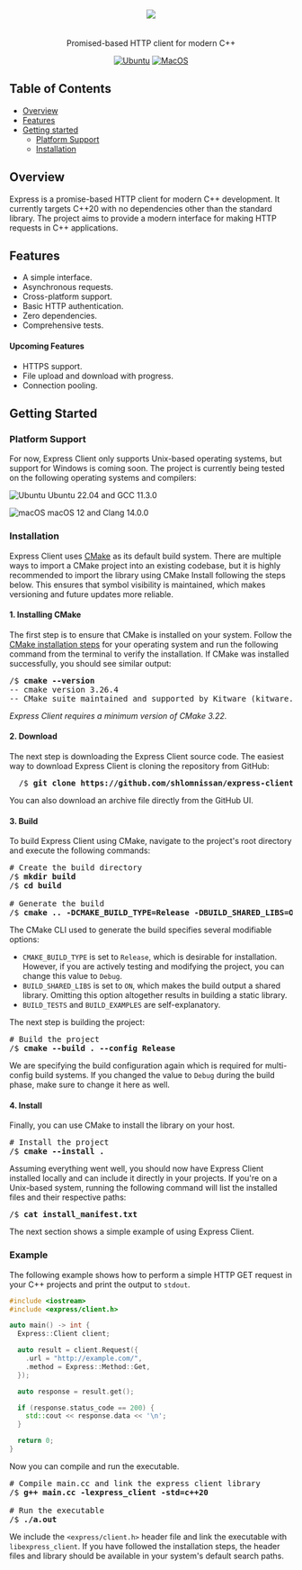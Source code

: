 <h1 align="center">
   <b>
        <img style="margin: 1rem 0" src="https://github-production-user-asset-6210df.s3.amazonaws.com/3165988/253027928-4a160e7d-7a4b-46e4-a1e1-db10e96d83c1.svg" /> 
    </b>
</h1>


<p align="center">Promised-based HTTP client for modern C++</p>

<div align="center">

[![Ubuntu](https://github.com/shlomnissan/express-client-rev/actions/workflows/ubuntu.yml/badge.svg)](https://github.com/shlomnissan/express-client-rev/actions/workflows/ubuntu.yml)
[![MacOS](https://github.com/shlomnissan/express-client-rev/actions/workflows/macos.yml/badge.svg)](https://github.com/shlomnissan/express-client-rev/actions/workflows/macos.yml)

</div>

## Table of Contents
- [Overview](#overview)
- [Features](#features)
- [Getting started](#getting-started)
   - [Platform Support](#platform-support)
   - [Installation](#installation)

## Overview
Express is a promise-based HTTP client for modern C++ development. It currently targets C++20 with no dependencies other than the standard library. The project aims to provide a modern interface for making HTTP requests in C++ applications.

## Features
- A simple interface.
- Asynchronous requests.
- Cross-platform support.
- Basic HTTP authentication.
- Zero dependencies.
- Comprehensive tests.

#### Upcoming Features
- HTTPS support.
- File upload and download with progress.
- Connection pooling.

## Getting Started

### Platform Support
For now, Express Client only supports Unix-based operating systems, but support for Windows is coming soon. The project is currently being tested on the following operating systems and compilers:

![Ubuntu](https://raw.githubusercontent.com/EgoistDeveloper/operating-system-logos/master/src/16x16/UBT.png) Ubuntu 22.04 and GCC 11.3.0

![macOS](https://raw.githubusercontent.com/EgoistDeveloper/operating-system-logos/master/src/16x16/MAC.png) macOS 12 and Clang 14.0.0

### Installation
Express Client uses [CMake](https://cmake.org/) as its default build system. There are multiple ways to import a CMake project into an existing codebase, but it is highly recommended to import the library using CMake Install following the steps below. This ensures that symbol visibility is maintained, which makes versioning and future updates more reliable.

#### 1. Installing CMake
The first step is to ensure that CMake is installed on your system. Follow the [CMake installation steps](https://cmake.org/install/) for your operating system and run the following command from the terminal to verify the installation. If CMake was installed successfully, you should see similar output:
<pre>
/$ <strong>cmake --version</strong>
-- cmake version 3.26.4
-- CMake suite maintained and supported by Kitware (kitware.com/cmake).
</pre>
_Express Client requires a minimum version of CMake 3.22._
#### 2. Download
The next step is downloading the Express Client source code. The easiest way to download Express Client is cloning the repository from GitHub:
<pre>
  /$ <strong>git clone https://github.com/shlomnissan/express-client.git</strong>
</pre>
You can also download an archive file directly from the GitHub UI.
#### 3. Build
To build Express Client using CMake, navigate to the project's root directory and execute the following commands:
<pre>
# Create the build directory
/$ <strong>mkdir build</strong>
/$ <strong>cd build</strong>

# Generate the build
/$ <strong>cmake .. -DCMAKE_BUILD_TYPE=Release -DBUILD_SHARED_LIBS=ON -DBUILD_TESTS=OFF -DBUILD_EXAMPLES=OFF</strong>
</pre>
The CMake CLI used to generate the build specifies several modifiable options:

- `CMAKE_BUILD_TYPE` is set to `Release`, which is desirable for installation. However, if you are actively testing and modifying the project, you can change this value to `Debug`.
- `BUILD_SHARED_LIBS` is set to `ON`, which makes the build output a shared library. Omitting this option altogether results in building a static library.
- `BUILD_TESTS` and `BUILD_EXAMPLES` are self-explanatory.

The next step is building the project:
<pre>
# Build the project
/$ <strong>cmake --build . --config Release</strong>
</pre>
We are specifying the build configuration again which is required for multi-config build systems. If you changed the value to `Debug` during the build phase, make sure to change it here as well.

#### 4. Install
Finally, you can use CMake to install the library on your host.
<pre>
# Install the project
/$ <strong>cmake --install .</strong>
</pre>
Assuming everything went well, you should now have Express Client installed locally and can include it directly in your projects. If you're on a Unix-based system, running the following command will list the installed files and their respective paths:
<pre>
/$ <strong>cat install_manifest.txt</strong>
</pre>
The next section shows a simple example of using Express Client.

### Example
The following example shows how to perform a simple HTTP GET request in your C++ projects and print the output to `stdout`.
```cpp
#include <iostream>
#include <express/client.h>

auto main() -> int {
  Express::Client client;

  auto result = client.Request({
    .url = "http://example.com/",
    .method = Express::Method::Get,
  });

  auto response = result.get();

  if (response.status_code == 200) {
    std::cout << response.data << '\n';
  }

  return 0;
}
```
Now you can compile and run the executable.
<pre>
# Compile main.cc and link the express client library
/$ <strong>g++ main.cc -lexpress_client -std=c++20</strong>

# Run the executable
/$ <strong>./a.out</strong>
</pre>

We include the `<express/client.h>` header file and link the executable with `libexpress_client`. If you have followed the installation steps, the header files and library should be available in your system's default search paths.
